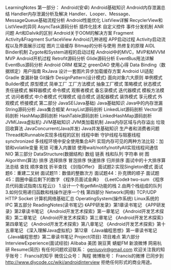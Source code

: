 LearningNotes 第一部分： Android(安卓) Android基础知识 Android内存泄漏总结 Handler内存泄漏分析及解决 Handler、Looper、Message、MessageQueue基础流程分析 Android性能优化 ListView详解 RecyclerView和ListView的异同 AsyncTask源码分析 插件化技术 自定义控件 事件分发机制 ANR问题 Art和Dalvik的区别 Android关于OOM的解决方案 Fragment Activity&Fragment SurfaceView Android几种进程 APP启动过程 Activity启动流程以及界面展示过程 图片三级缓存 Bitmap的分析与使用 热修复的原理 AIDL Binder机制 Zygote和System进程的启动过程 Android中的MVC，MVP和MVVM MVP Android开机过程 Retrofit源码分析 Glide源码分析 EventBus用法详解 EventBus源码分析 Android ORM 框架之 greenDAO 使用心得 Data Binding（数据绑定）用户指南 RxJava 设计一套图片异步加载缓存方案 Android UI适配 Gradle 查漏补缺 Git操作 DesignPattern(设计模式) 面向对象六大原则 单例模式 Builder模式 原型模式 简单工厂 工厂方法模式 抽象工厂模式 策略模式 状态模式 责任链模式 解释器模式 命令模式 观察者模式 备忘录模式 迭代器模式 模板方法模式 访问者模式 中介者模式 代理模式 组合模式 适配器模式 装饰模式 享元模式 外观模式 桥接模式 第二部分 JavaSE(Java基础) Java基础知识 Java中的内存泄漏 String源码分析 Java集合框架 ArrayList源码剖析 LinkedList源码剖析 Vector源码剖析 HashMap源码剖析 HashTable源码剖析 LinkedHashMap源码剖析 JVM(Java虚拟机) JVM基础知识 JVM类加载机制 Java内存区域与内存溢出 垃圾回收算法 JavaConcurrent(Java并发) Java并发基础知识 生产者和消费者问题 Thread和Runnable实现多线程的区别 线程中断 守护线程与阻塞线程 synchronized 多线程环境中安全使用集合API 实现内存可见的两种方法比较：加锁和volatile变量 死锁 可重入内置锁 使用wait/notify/notifyAll实现线程间通信 NIO 第三部分 DataStructure(数据结构) 数组 链表 栈和队列 字符串 树 图 Algorithm(算法) 排序 选择排序 冒泡排序 快速排序 归并排序 面试中的十大排序算法总结 查找 顺序查找 折半查找 《剑指Offer》 面试题2:实现Singleton模式 面试题6：重建二叉树 面试题11：数值的整数次方 面试题44：扑克牌的顺子 面试题45：圆圈中最后剩下的数字 《程序员面试金典》 《LeetCode》 two-sum 《程序员代码面试指南(左程云)》 1.设计一个有getMin功能的栈 2.由两个栈组成的队列 3.如何仅用递归函数和栈操作逆序一个栈 第四部分 Network(网络) TCP/UDP HTTP Socket 计算机网络基础汇总 OperatingSystem(操作系统) Linux系统的IPC 第五部分 ReadingNotes(读书笔记) 《APP研发录》第1章读书笔记 《APP研发录》第2章读书笔记 《Android开发艺术探索》第一章笔记 《Android开发艺术探索》第二章笔记 《Android开发艺术探索》第三章笔记 《Android开发艺术探索》第四章笔记 《Android开发艺术探索》第八章笔记 《Android开发艺术探索》第十五章笔记 《深入理解Java虚拟机》第12章 《Java编程思想》第一章读书笔记 《Java编程思想》第二章读书笔记 Project(项目) 项目难点 第六部分 InterviewExperience(面试经验) Alibaba 美团 豌豆荚 蜻蜓FM 新浪微博 网易杭研 Resume(简历) 有任何问题欢迎联系： geniusvjr@gmail.com 欢迎关注我的知乎账号： Francis的知乎 微信公众号： 陶程 微博账号： Francis的微博 已同步到 http://www.diycode.cc/wiki/androidinterview 拒绝任何形式的商业用途。
